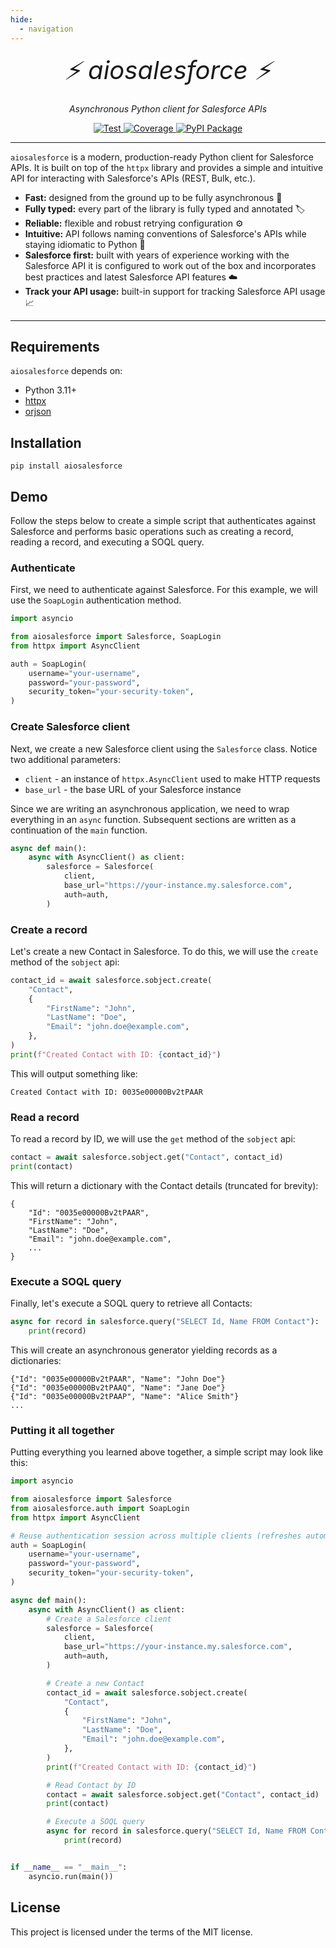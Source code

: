 ```yaml
---
hide:
  - navigation
---
```


<style>
.md-content .md-typeset h1 { display: none; }
</style>

<p align="center" style="font-size:40px; margin:0px 10px 0px 10px">
    <em>⚡ aiosalesforce ⚡</em>
</p>
<p align="center">
    <em>Asynchronous Python client for Salesforce APIs</em>
</p>
<p align="center">
<a href="https://github.com/georgebv/aiosalesforce/actions/workflows/test.yml" target="_blank">
    <img src="https://github.com/georgebv/aiosalesforce/actions/workflows/test.yml/badge.svg?event=pull_request" alt="Test">
</a>
<a href="https://codecov.io/gh/georgebv/aiosalesforce" target="_blank">
    <img src="https://codecov.io/gh/georgebv/aiosalesforce/graph/badge.svg?token=KVMS7YVODO" alt="Coverage"/>
</a>
<a href="https://pypi.org/project/aiosalesforce" target="_blank">
    <img src="https://badge.fury.io/py/aiosalesforce.svg" alt="PyPI Package">
</a>
</p>

---

`aiosalesforce` is a modern, production-ready Python client for Salesforce APIs.
It is built on top of the `httpx` library and provides a simple and intuitive API
for interacting with Salesforce's APIs (REST, Bulk, etc.).

- **Fast:** designed from the ground up to be fully asynchronous :rocket:
- **Fully typed:** every part of the library is fully typed and annotated :label:
- **Reliable:** flexible and robust retrying configuration :gear:
- **Intuitive:** API follows naming conventions of Salesforce's APIs while
  staying idiomatic to Python :snake:
- **Salesforce first:** built with years of experience working with the Salesforce API
  it is configured to work out of the box and incorporates best practices and
  latest Salesforce API features :cloud:
- **Track your API usage:** built-in support for tracking Salesforce API usage
  :chart_with_upwards_trend:

---

## Requirements

`aiosalesforce` depends on:

- Python 3.11+
- [httpx](https://github.com/encode/httpx)
- [orjson](https://github.com/ijl/orjson)

## Installation

```shell
pip install aiosalesforce
```

## Demo

Follow the steps below to create a simple script that authenticates against Salesforce
and performs basic operations such as creating a record, reading a record, and executing
a SOQL query.

### Authenticate

First, we need to authenticate against Salesforce. For this example,
we will use the `SoapLogin` authentication method.

```python linenums="1"
import asyncio

from aiosalesforce import Salesforce, SoapLogin
from httpx import AsyncClient

auth = SoapLogin(
    username="your-username",
    password="your-password",
    security_token="your-security-token",
)
```

### Create Salesforce client

Next, we create a new Salesforce client using the `Salesforce` class. Notice
two additional parameters:

- `client` - an instance of `httpx.AsyncClient` used to make HTTP requests
- `base_url` - the base URL of your Salesforce instance

Since we are writing an asynchronous application, we need to wrap everything
in an `async` function. Subsequent sections are written as a continuation of
the `main` function.

```python linenums="11"
async def main():
    async with AsyncClient() as client:
        salesforce = Salesforce(
            client,
            base_url="https://your-instance.my.salesforce.com",
            auth=auth,
        )
```

### Create a record

Let's create a new Contact in Salesforce. To do this, we will use the `create` method
of the `sobject` api:

```python linenums="18"
contact_id = await salesforce.sobject.create(
    "Contact",
    {
        "FirstName": "John",
        "LastName": "Doe",
        "Email": "john.doe@example.com",
    },
)
print(f"Created Contact with ID: {contact_id}")
```

This will output something like:

```shell
Created Contact with ID: 0035e00000Bv2tPAAR
```

### Read a record

To read a record by ID, we will use the `get` method of the `sobject` api:

```python linenums="27"
contact = await salesforce.sobject.get("Contact", contact_id)
print(contact)
```

This will return a dictionary with the Contact details (truncated for brevity):

```shell
{
    "Id": "0035e00000Bv2tPAAR",
    "FirstName": "John",
    "LastName": "Doe",
    "Email": "john.doe@example.com",
    ...
}
```

### Execute a SOQL query

Finally, let's execute a SOQL query to retrieve all Contacts:

```python linenums="29"
async for record in salesforce.query("SELECT Id, Name FROM Contact"):
    print(record)
```

This will create an asynchronous generator yielding records as a dictionaries:

```shell
{"Id": "0035e00000Bv2tPAAR", "Name": "John Doe"}
{"Id": "0035e00000Bv2tPAAQ", "Name": "Jane Doe"}
{"Id": "0035e00000Bv2tPAAP", "Name": "Alice Smith"}
...
```

### Putting it all together

Putting everything you learned above together, a simple script may look like this:

```python linenums="1"
import asyncio

from aiosalesforce import Salesforce
from aiosalesforce.auth import SoapLogin
from httpx import AsyncClient

# Reuse authentication session across multiple clients (refreshes automatically)
auth = SoapLogin(
    username="your-username",
    password="your-password",
    security_token="your-security-token",
)

async def main():
    async with AsyncClient() as client:
        # Create a Salesforce client
        salesforce = Salesforce(
            client,
            base_url="https://your-instance.my.salesforce.com",
            auth=auth,
        )

        # Create a new Contact
        contact_id = await salesforce.sobject.create(
            "Contact",
            {
                "FirstName": "John",
                "LastName": "Doe",
                "Email": "john.doe@example.com",
            },
        )
        print(f"Created Contact with ID: {contact_id}")

        # Read Contact by ID
        contact = await salesforce.sobject.get("Contact", contact_id)
        print(contact)

        # Execute a SOQL query
        async for record in salesforce.query("SELECT Id, Name FROM Contact"):
            print(record)


if __name__ == "__main__":
    asyncio.run(main())
```

## License

This project is licensed under the terms of the MIT license.
